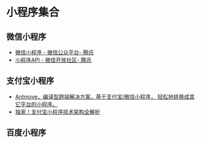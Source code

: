 # 小程序集合

## 微信小程序

* [微信小程序 - 微信公众平台- 腾讯](https://mp.weixin.qq.com/cgi-bin/wx)
* [小程序API - 微信开放社区- 腾讯](https://developers.weixin.qq.com/miniprogram/dev/api/)

## 支付宝小程序

* [Antmove，编译型跨端解决方案，基于支付宝/微信小程序， 轻松地转换成其它平台的小程序。 ](https://github.com/ant-move/antmove)
* [独家！支付宝小程序技术架构全解析](https://www.infoq.cn/article/ullETz7q_Ue4dUptKgKC)

## 百度小程序
